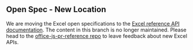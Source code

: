 ## Open Spec - New Location

We are moving the Excel open specifications to the [Excel reference API documentation](https://docs.microsoft.com/javascript/api/excel). The content in this branch is no longer maintained. Please head to the [office-js-pr-reference repo](https://github.com/OfficeDev/office-js-docs-reference) to leave feedback about new Excel APIs.
